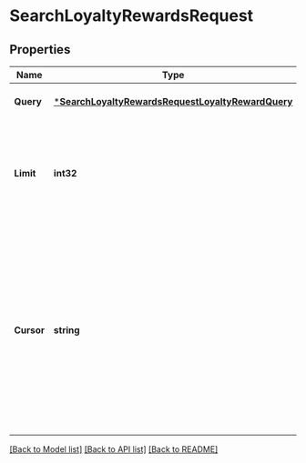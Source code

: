 # SearchLoyaltyRewardsRequest

## Properties
Name | Type | Description | Notes
------------ | ------------- | ------------- | -------------
**Query** | [***SearchLoyaltyRewardsRequestLoyaltyRewardQuery**](SearchLoyaltyRewardsRequestLoyaltyRewardQuery.md) |  | [optional] [default to null]
**Limit** | **int32** | The maximum number of results to return in the response. The default value is 30. | [optional] [default to null]
**Cursor** | **string** | A pagination cursor returned by a previous call to  this endpoint. Provide this to retrieve the next set of  results for the original query. For more information,  see [Pagination](https://developer.squareup.com/docs/build-basics/common-api-patterns/pagination). | [optional] [default to null]

[[Back to Model list]](../README.md#documentation-for-models) [[Back to API list]](../README.md#documentation-for-api-endpoints) [[Back to README]](../README.md)

